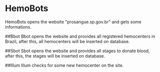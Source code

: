 # HemoBots
HemoBots opens the website "prosangue.sp.gov.br" and gets some informations.

##Bbot
Bbot opens the website and provides all registered hemocenters in Brazil, after this, all hemocenters will be inserted on database.

##Sbot
Sbot opens the website and provides all stages to donate blood, after this, the stages will be inserted on database.

##Illum
Illum checks for some new hemocenter on the site.